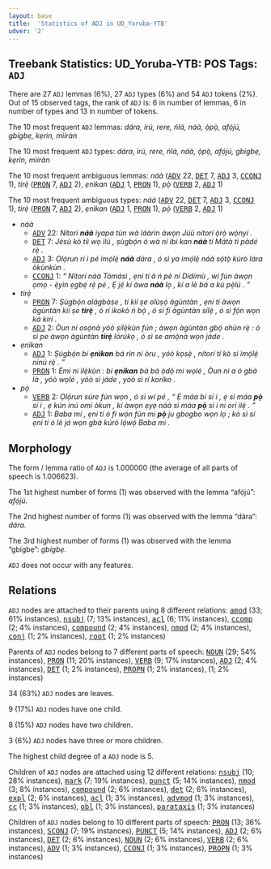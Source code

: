 ```yaml
---
layout: base
title:  'Statistics of ADJ in UD_Yoruba-YTB'
udver: '2'
---
```


## Treebank Statistics: UD_Yoruba-YTB: POS Tags: `ADJ`

There are 27 `ADJ` lemmas (6%), 27 `ADJ` types (6%) and 54 `ADJ` tokens (2%).
Out of 15 observed tags, the rank of `ADJ` is: 6 in number of lemmas, 6 in number of types and 13 in number of tokens.

The 10 most frequent `ADJ` lemmas: <em>dára, irú, rere, ńlá, náà, ọ̀pọ̀, afọ́jú, gbígbẹ, kẹrin, mìíràn</em>

The 10 most frequent `ADJ` types:  <em>dára, irú, rere, ńlá, náà, ọ̀pọ̀, afọ́jú, gbígbẹ, kẹrin, mìíràn</em>

The 10 most frequent ambiguous lemmas: <em>náà</em> (<tt><a href="yo_ytb-pos-ADV.html">ADV</a></tt> 22, <tt><a href="yo_ytb-pos-DET.html">DET</a></tt> 7, <tt><a href="yo_ytb-pos-ADJ.html">ADJ</a></tt> 3, <tt><a href="yo_ytb-pos-CCONJ.html">CCONJ</a></tt> 1), <em>tirẹ̀</em> (<tt><a href="yo_ytb-pos-PRON.html">PRON</a></tt> 7, <tt><a href="yo_ytb-pos-ADJ.html">ADJ</a></tt> 2), <em>ẹnìkan</em> (<tt><a href="yo_ytb-pos-ADJ.html">ADJ</a></tt> 1, <tt><a href="yo_ytb-pos-PRON.html">PRON</a></tt> 1), <em>pọ̀</em> (<tt><a href="yo_ytb-pos-VERB.html">VERB</a></tt> 2, <tt><a href="yo_ytb-pos-ADJ.html">ADJ</a></tt> 1)

The 10 most frequent ambiguous types:  <em>náà</em> (<tt><a href="yo_ytb-pos-ADV.html">ADV</a></tt> 22, <tt><a href="yo_ytb-pos-DET.html">DET</a></tt> 7, <tt><a href="yo_ytb-pos-ADJ.html">ADJ</a></tt> 3, <tt><a href="yo_ytb-pos-CCONJ.html">CCONJ</a></tt> 1), <em>tirẹ̀</em> (<tt><a href="yo_ytb-pos-PRON.html">PRON</a></tt> 7, <tt><a href="yo_ytb-pos-ADJ.html">ADJ</a></tt> 2), <em>ẹnìkan</em> (<tt><a href="yo_ytb-pos-ADJ.html">ADJ</a></tt> 1, <tt><a href="yo_ytb-pos-PRON.html">PRON</a></tt> 1), <em>pọ̀</em> (<tt><a href="yo_ytb-pos-VERB.html">VERB</a></tt> 2, <tt><a href="yo_ytb-pos-ADJ.html">ADJ</a></tt> 1)


* <em>náà</em>
  * <tt><a href="yo_ytb-pos-ADV.html">ADV</a></tt> 22: <em>Nítorí <b>náà</b> ìyapa tún wà láàrin àwọn Júù nítorí ọ̀rọ̀ wọ̀nyí .</em>
  * <tt><a href="yo_ytb-pos-DET.html">DET</a></tt> 7: <em>Jésù kò tíì wọ ìlú , ṣùgbọ́n ó wà ní ibi kan <b>náà</b> tí Mátà ti pàdé rẹ̀ .</em>
  * <tt><a href="yo_ytb-pos-ADJ.html">ADJ</a></tt> 3: <em>Ọlọ́run rí i pé ìmọ́lẹ̀ <b>náà</b> dára , ó sì ya ìmọ́lẹ̀ náà sọ́tọ̀ kúrò lára òkùnkùn .</em>
  * <tt><a href="yo_ytb-pos-CCONJ.html">CCONJ</a></tt> 1: <em>“ Nítorí náà Tómásì , ẹni tí à ń pè ní Dídímù , wí fún àwọn ọmọ - ẹ̀yìn ẹgbẹ́ rẹ̀ pé , Ẹ jẹ́ kí àwa <b>náà</b> lọ , kí a lè bá a kú pẹ̀lú . ”</em>
* <em>tirẹ̀</em>
  * <tt><a href="yo_ytb-pos-PRON.html">PRON</a></tt> 7: <em>Ṣùgbọ́n alágbàṣe , tí kìí ṣe olùṣọ́ àgùntàn , ẹni tí àwọn àgùntàn kìí ṣe <b>tirẹ̀</b> , ó rí ìkokò ń bọ̀ , ó sì fi àgùntàn sílẹ̀ , ó sì fọ́n wọn ká kiri .</em>
  * <tt><a href="yo_ytb-pos-ADJ.html">ADJ</a></tt> 2: <em>Òun ni osọ́nà yóò ṣílẹ̀kùn fún ; àwọn àgùntàn gbọ́ ohùn rẹ̀ : ó sì pe àwọn àgùntàn <b>tirẹ̀</b> lórúkọ , ó sì se amọ̀nà wọn jáde .</em>
* <em>ẹnìkan</em>
  * <tt><a href="yo_ytb-pos-ADJ.html">ADJ</a></tt> 1: <em>Ṣùgbọ́n bí <b>ẹnìkan</b> bá rìn ní òru , yóò kọsẹ̀ , nítorí tí kò sí ìmọ́lẹ̀ nínú rẹ̀ . ”</em>
  * <tt><a href="yo_ytb-pos-PRON.html">PRON</a></tt> 1: <em>Èmi ni ìlẹ̀kùn : bí <b>ẹnìkan</b> bá bá ọ̀dọ̀ mi wọlé , Òun ni a ó gbà là , yóò wọlé , yóò sì jáde , yóò sì rí koríko .</em>
* <em>pọ̀</em>
  * <tt><a href="yo_ytb-pos-VERB.html">VERB</a></tt> 2: <em>Ọlọ́run súre fún wọn , ó sì wí pé , “ Ẹ máa bí sí i , ẹ sì máa <b>pọ̀</b> sí i , ẹ kún inú omi òkun , kí àwọn ẹyẹ náà sì máa <b>pọ̀</b> sí i ní orí ilẹ̀ . ”</em>
  * <tt><a href="yo_ytb-pos-ADJ.html">ADJ</a></tt> 1: <em>Baba mi , ẹni tí ó fi wọ́n fún mi <b>pọ̀</b> ju gbogbo wọn lọ ; kò sì sí ẹni tí ó lè já wọn gbà kúrò lọ́wọ́ Baba mi .</em>

## Morphology

The form / lemma ratio of `ADJ` is 1.000000 (the average of all parts of speech is 1.006623).

The 1st highest number of forms (1) was observed with the lemma “afọ́jú”: <em>afọ́jú</em>.

The 2nd highest number of forms (1) was observed with the lemma “dára”: <em>dára</em>.

The 3rd highest number of forms (1) was observed with the lemma “gbígbẹ”: <em>gbígbẹ</em>.

`ADJ` does not occur with any features.


## Relations

`ADJ` nodes are attached to their parents using 8 different relations: <tt><a href="yo_ytb-dep-amod.html">amod</a></tt> (33; 61% instances), <tt><a href="yo_ytb-dep-nsubj.html">nsubj</a></tt> (7; 13% instances), <tt><a href="yo_ytb-dep-acl.html">acl</a></tt> (6; 11% instances), <tt><a href="yo_ytb-dep-ccomp.html">ccomp</a></tt> (2; 4% instances), <tt><a href="yo_ytb-dep-compound.html">compound</a></tt> (2; 4% instances), <tt><a href="yo_ytb-dep-nmod.html">nmod</a></tt> (2; 4% instances), <tt><a href="yo_ytb-dep-conj.html">conj</a></tt> (1; 2% instances), <tt><a href="yo_ytb-dep-root.html">root</a></tt> (1; 2% instances)

Parents of `ADJ` nodes belong to 7 different parts of speech: <tt><a href="yo_ytb-pos-NOUN.html">NOUN</a></tt> (29; 54% instances), <tt><a href="yo_ytb-pos-PRON.html">PRON</a></tt> (11; 20% instances), <tt><a href="yo_ytb-pos-VERB.html">VERB</a></tt> (9; 17% instances), <tt><a href="yo_ytb-pos-ADJ.html">ADJ</a></tt> (2; 4% instances), <tt><a href="yo_ytb-pos-DET.html">DET</a></tt> (1; 2% instances), <tt><a href="yo_ytb-pos-PROPN.html">PROPN</a></tt> (1; 2% instances),  (1; 2% instances)

34 (63%) `ADJ` nodes are leaves.

9 (17%) `ADJ` nodes have one child.

8 (15%) `ADJ` nodes have two children.

3 (6%) `ADJ` nodes have three or more children.

The highest child degree of a `ADJ` node is 5.

Children of `ADJ` nodes are attached using 12 different relations: <tt><a href="yo_ytb-dep-nsubj.html">nsubj</a></tt> (10; 28% instances), <tt><a href="yo_ytb-dep-mark.html">mark</a></tt> (7; 19% instances), <tt><a href="yo_ytb-dep-punct.html">punct</a></tt> (5; 14% instances), <tt><a href="yo_ytb-dep-nmod.html">nmod</a></tt> (3; 8% instances), <tt><a href="yo_ytb-dep-compound.html">compound</a></tt> (2; 6% instances), <tt><a href="yo_ytb-dep-det.html">det</a></tt> (2; 6% instances), <tt><a href="yo_ytb-dep-expl.html">expl</a></tt> (2; 6% instances), <tt><a href="yo_ytb-dep-acl.html">acl</a></tt> (1; 3% instances), <tt><a href="yo_ytb-dep-advmod.html">advmod</a></tt> (1; 3% instances), <tt><a href="yo_ytb-dep-cc.html">cc</a></tt> (1; 3% instances), <tt><a href="yo_ytb-dep-obl.html">obl</a></tt> (1; 3% instances), <tt><a href="yo_ytb-dep-parataxis.html">parataxis</a></tt> (1; 3% instances)

Children of `ADJ` nodes belong to 10 different parts of speech: <tt><a href="yo_ytb-pos-PRON.html">PRON</a></tt> (13; 36% instances), <tt><a href="yo_ytb-pos-SCONJ.html">SCONJ</a></tt> (7; 19% instances), <tt><a href="yo_ytb-pos-PUNCT.html">PUNCT</a></tt> (5; 14% instances), <tt><a href="yo_ytb-pos-ADJ.html">ADJ</a></tt> (2; 6% instances), <tt><a href="yo_ytb-pos-DET.html">DET</a></tt> (2; 6% instances), <tt><a href="yo_ytb-pos-NOUN.html">NOUN</a></tt> (2; 6% instances), <tt><a href="yo_ytb-pos-VERB.html">VERB</a></tt> (2; 6% instances), <tt><a href="yo_ytb-pos-ADV.html">ADV</a></tt> (1; 3% instances), <tt><a href="yo_ytb-pos-CCONJ.html">CCONJ</a></tt> (1; 3% instances), <tt><a href="yo_ytb-pos-PROPN.html">PROPN</a></tt> (1; 3% instances)

